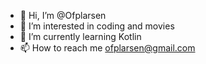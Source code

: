 - 👋 Hi, I’m @Ofplarsen
- 👀 I’m interested in coding and movies
- 🌱 I’m currently learning Kotlin
- 📫 How to reach me ofplarsen@gmail.com
